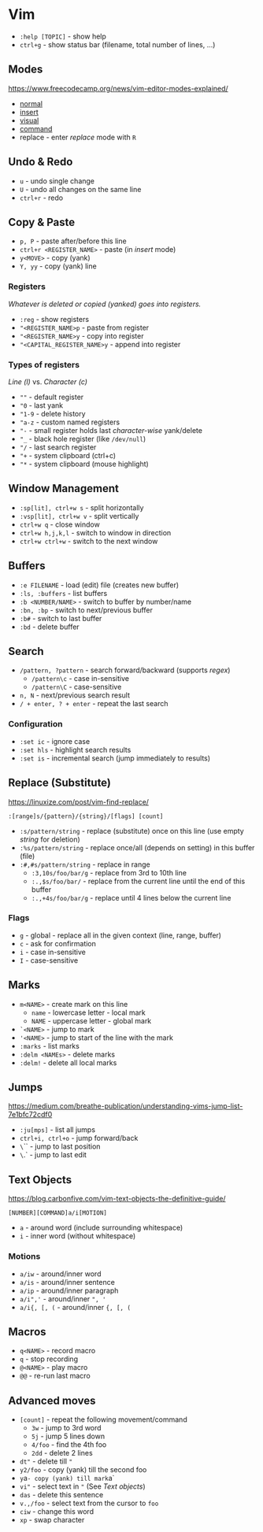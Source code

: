 # Vim
- `:help [TOPIC]` - show help
- `ctrl+g` - show status bar (filename, total number of lines, ...)

## Modes
https://www.freecodecamp.org/news/vim-editor-modes-explained/

- [normal](vim-normal.md)
- [insert](vim-insert.md)
- [visual](vim-visual.md)
- [command](vim-command.md)
- replace - enter _replace_ mode with `R`

## Undo & Redo
- `u` - undo single change
- `U` - undo all changes on the same line
- `ctrl+r` - redo

## Copy & Paste
- `p, P` - paste after/before this line
- `ctrl+r <REGISTER_NAME>` - paste (in _insert_ mode)
- `y<MOVE>` - copy (yank)
- `Y, yy` - copy (yank) line

### Registers
_Whatever is deleted or copied (yanked) goes into registers._

- `:reg` - show registers
- `"<REGISTER_NAME>p` - paste from register
- `"<REGISTER_NAME>y` - copy into register
- `"<CAPITAL_REGISTER_NAME>y` - append into register

### Types of registers
_Line (l)_ vs. _Character (c)_

- `""` - default register
- `"0` - last yank
- `"1-9` - delete history
- `"a-z` - custom named registers
- `"-` - small register holds last _character-wise_ yank/delete
- `"_` - black hole register (like `/dev/null`)
- `"/` - last search register
- `"+` - system clipboard (ctrl+c)
- `"*` - system clipboard (mouse highlight)
    
## Window Management
- `:sp[lit], ctrl+w s` - split horizontally
- `:vsp[lit], ctrl+w v` - split vertically  
- `ctrl+w q` - close window
- `ctrl+w h,j,k,l` - switch to window in direction
- `ctrl+w ctrl+w` - switch to the next window

## Buffers
- `:e FILENAME` - load (edit) file (creates new buffer)
- `:ls, :buffers` - list buffers
- `:b <NUMBER/NAME>` - switch to buffer by number/name
- `:bn, :bp` - switch to next/previous buffer  
- `:b#` - switch to last buffer   
- `:bd` - delete buffer

## Search
- `/pattern, ?pattern` - search forward/backward (supports _regex_)
  - `/pattern\c` - case in-sensitive
  - `/pattern\C` - case-sensitive
- `n, N` - next/previous search result
- `/ + enter, ? + enter` - repeat the last search

### Configuration
- `:set ic` - ignore case
- `:set hls` - highlight search results
- `:set is` - incremental search (jump immediately to results)

## Replace (Substitute)
https://linuxize.com/post/vim-find-replace/

```
:[range]s/{pattern}/{string}/[flags] [count]
```

- `:s/pattern/string` - replace (substitute) once on this line (use empty _string_ for deletion)
- `:%s/pattern/string` - replace once/all (depends on setting) in this buffer (file)
- `:#,#s/pattern/string` - replace in range
  - `:3,10s/foo/bar/g` - replace from 3rd to 10th line 
  - `:.,$s/foo/bar/` - replace from the current line until the end of this buffer
  - `:.,+4s/foo/bar/g` - replace until 4 lines below the current line

### Flags
- `g` - global - replace all in the given context (line, range, buffer)
- `c` - ask for confirmation
- `i` - case in-sensitive
- `I` - case-sensitive

## Marks
- `m<NAME>` - create mark on this line
  - `name` - lowercase letter - local mark
  - `NAME` - uppercase letter - global mark
- ``` `<NAME> ``` - jump to mark
- `'<NAME>` - jump to start of the line with the mark
- `:marks` - list marks
- `:delm <NAMEs>` - delete marks
- `:delm!` - delete all local marks
  
## Jumps
https://medium.com/breathe-publication/understanding-vims-jump-list-7e1bfc72cdf0

- `:ju[mps]` - list all jumps
- `ctrl+i, ctrl+o` - jump forward/back
- `\`\`` - jump to last position
- `\`.` - jump to last edit

## Text Objects
https://blog.carbonfive.com/vim-text-objects-the-definitive-guide/

```
[NUMBER][COMMAND]a/i[MOTION]
```
- `a` - around word (include surrounding whitespace)
- `i` - inner word (without whitespace)

### Motions
- `a/iw` - around/inner word
- `a/is` - around/inner sentence
- `a/ip` - around/inner paragraph
- `a/i",'` - around/inner `", '`
- `a/i{, [, (` - around/inner `{, [, (`

## Macros
- `q<NAME>` - record macro
- `q` - stop recording
- `@<NAME>` - play macro
- `@@` - re-run last macro

## Advanced moves
- `[count]` - repeat the following movement/command
  - `3w` - jump to 3rd word
  - `5j` - jump 5 lines down
  - `4/foo` - find the 4th foo
  - `2dd` - delete 2 lines
- `dt"` - delete till `"`
- `y2/foo` - copy (yank) till the second foo
- `y`a` - copy (yank) till mark `a`
- `vi"` - select text in `"` (See _Text objects_)
- `das` - delete this sentence
- `v.,/foo` - select text from the cursor to `foo`
- `ciw` - change this word
- `xp` - swap character
